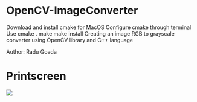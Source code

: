 # OpenCV-ImageConverter

Download and install cmake for MacOS
Configure cmake through terminal
Use cmake .
make
make install 
Creating an image RGB to grayscale converter using OpenCV library and C++ language

Author: Radu Goada

# Printscreen
<img src="ScreenShot.png" />